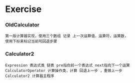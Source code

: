 # Exercise

### OldCalculator
    第一版计算器实现，使用三个数组 记录 上一次运算值，运算符，运算数，
    使用下标来标记当前可回退步骤
 
### Calculator2
    Expression 表达式类 链表 pre指向前一个表达式 next指向下一个运算
    CalculatorOperator 计算操作类，计算 回退上一步 ，重做上一步
    Calculator2 计算器主程序
